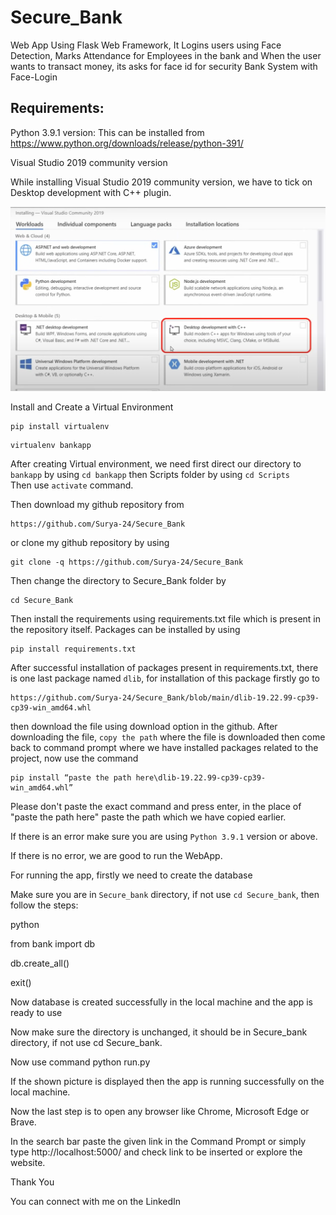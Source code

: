 # Secure_Bank
 Web App Using Flask Web Framework, It Logins users using Face Detection, Marks Attendance for Employees in the bank and When the user wants to transact money, its asks for face id for security
Bank System with Face-Login 

## Requirements: 

Python 3.9.1 version: This can be installed from https://www.python.org/downloads/release/python-391/ 

Visual Studio 2019 community version 

While installing Visual Studio 2019 community version, we have to tick on Desktop development with C++ plugin. 

![alt text](https://github.com/Surya-24/images_for_readme_files/blob/main/visual_studio_plugin.png?raw=true)


 

Install and Create a Virtual Environment 

```
pip install virtualenv
```

```
virtualenv bankapp
```

After creating Virtual environment, we need first direct our directory to ```bankapp``` by using ```cd bankapp``` then Scripts folder by using ```cd Scripts```  
Then use ```activate``` command.

Then download my github repository from 
```
https://github.com/Surya-24/Secure_Bank
``` 
or clone my github repository by using
```
git clone -q https://github.com/Surya-24/Secure_Bank
``` 

Then change the directory to Secure_Bank folder by 
```
cd Secure_Bank
``` 

Then install the requirements using requirements.txt file which is present in the repository itself. Packages can be installed by using                             
 
```
pip install requirements.txt
```

After successful installation of packages present in requirements.txt, there is one last package named ```dlib```, for installation of this package firstly go to 
``` 
https://github.com/Surya-24/Secure_Bank/blob/main/dlib-19.22.99-cp39-cp39-win_amd64.whl
``` 

then download the file using download option in the github. After downloading the file, ```copy the path``` where the file is  downloaded then come back to command prompt where we have installed packages related to the project, now use the command     
```
pip install “paste the path here\dlib-19.22.99-cp39-cp39-win_amd64.whl” 
```
Please don't paste the exact command and press enter, in the place of "paste the path here" paste the path which we have copied earlier.

If there is an error make sure you are using ```Python 3.9.1``` version or above. 

If there is no error, we are good to run the WebApp. 

For running the app, firstly we need to create the database 

Make sure you are in ```Secure_bank``` directory, if not use ```cd Secure_bank```, then follow the steps:  

 python 

 from bank import db 

 db.create_all() 

 exit() 

Now database is created successfully in the local machine and the app is ready to use 

Now make sure the directory is unchanged, it should be in Secure_bank directory, if not use                   cd Secure_bank. 

Now use command python run.py 

 

If the shown picture is displayed then the app is running successfully on the local machine. 

Now the last step is to open any browser like Chrome, Microsoft Edge or Brave. 

In the search bar paste the given link in the Command Prompt or simply type http://localhost:5000/ and check link to be inserted or explore the website. 

Thank You 

You can connect with me on the LinkedIn  
